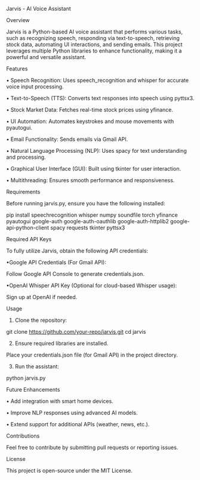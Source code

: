 Jarvis - AI Voice Assistant

Overview

Jarvis is a Python-based AI voice assistant that performs various tasks, such as recognizing speech, responding via text-to-speech, retrieving stock data, automating UI interactions, and sending emails. This project leverages multiple Python libraries to enhance functionality, making it a powerful and versatile assistant.

Features

• Speech Recognition: Uses speech_recognition and whisper for accurate voice input processing.

• Text-to-Speech (TTS): Converts text responses into speech using pyttsx3.

• Stock Market Data: Fetches real-time stock prices using yfinance.

• UI Automation: Automates keystrokes and mouse movements with pyautogui.

• Email Functionality: Sends emails via Gmail API.

• Natural Language Processing (NLP): Uses spacy for text understanding and processing.

• Graphical User Interface (GUI): Built using tkinter for user interaction.

• Multithreading: Ensures smooth performance and responsiveness.

Requirements

Before running jarvis.py, ensure you have the following installed:

pip install speechrecognition whisper numpy soundfile torch yfinance pyautogui google-auth google-auth-oauthlib google-auth-httplib2 google-api-python-client spacy requests tkinter pyttsx3

Required API Keys

To fully utilize Jarvis, obtain the following API credentials:

•Google API Credentials (For Gmail API):

Follow Google API Console to generate credentials.json.

•OpenAI Whisper API Key (Optional for cloud-based Whisper usage):

Sign up at OpenAI if needed.

Usage

1. Clone the repository:

git clone https://github.com/your-repo/jarvis.git
cd jarvis

2. Ensure required libraries are installed.

Place your credentials.json file (for Gmail API) in the project directory.

3. Run the assistant:

python jarvis.py

Future Enhancements

• Add integration with smart home devices.

• Improve NLP responses using advanced AI models.

• Extend support for additional APIs (weather, news, etc.).

Contributions

Feel free to contribute by submitting pull requests or reporting issues.

License

This project is open-source under the MIT License.

